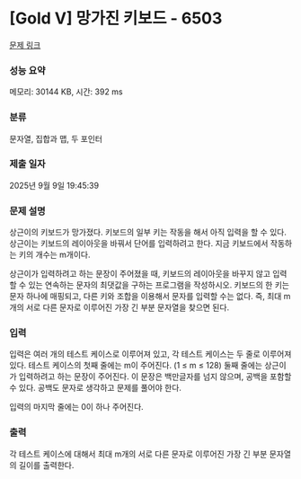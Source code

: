 # [Gold V] 망가진 키보드 - 6503 

[문제 링크](https://www.acmicpc.net/problem/6503) 

### 성능 요약

메모리: 30144 KB, 시간: 392 ms

### 분류

문자열, 집합과 맵, 두 포인터

### 제출 일자

2025년 9월 9일 19:45:39

### 문제 설명

<p>상근이의 키보드가 망가졌다. 키보드의 일부 키는 작동을 해서 아직 입력을 할 수 있다. 상근이는 키보드의 레이아웃을 바꿔서 단어를 입력하려고 한다. 지금 키보드에서 작동하는 키의 개수는 m개이다.</p>

<p>상근이가 입력하려고 하는 문장이 주어졌을 때, 키보드의 레이아웃을 바꾸지 않고 입력할 수 있는 연속하는 문자의 최댓값을 구하는 프로그램을 작성하시오. 키보드의 한 키는 문자 하나에 매핑되고, 다른 키와 조합을 이용해서 문자를 입력할 수는 없다. 즉, 최대 m개의 서로 다른 문자로 이루어진 가장 긴 부분 문자열을 찾으면 된다.</p>

### 입력 

 <p>입력은 여러 개의 테스트 케이스로 이루어져 있고, 각 테스트 케이스는 두 줄로 이루어져 있다. 테스트 케이스의 첫째 줄에는 m이 주어진다. (1 ≤ m ≤ 128) 둘째 줄에는 상근이가 입력하려고 하는 문장이 주어진다. 이 문장은 백만글자를 넘지 않으며, 공백을 포함할 수 있다. 공백도 문자로 생각하고 문제를 풀어야 한다.</p>

<p>입력의 마지막 줄에는 0이 하나 주어진다.</p>

### 출력 

 <p>각 테스트 케이스에 대해서 최대 m개의 서로 다른 문자로 이루어진 가장 긴 부분 문자열의 길이를 출력한다.</p>

